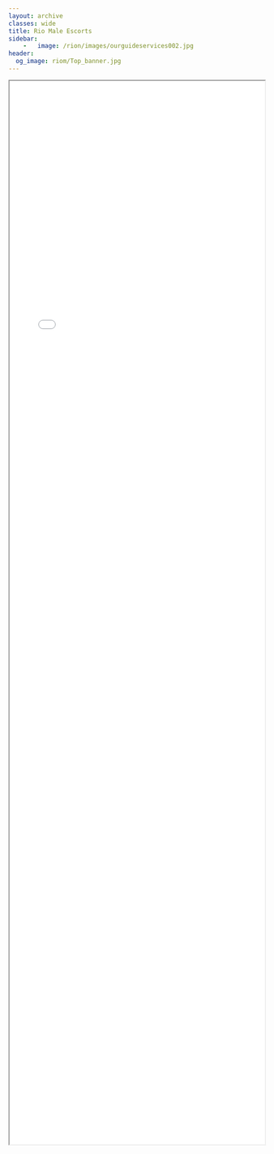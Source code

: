 ```yaml
---
layout: archive
classes: wide
title: Rio Male Escorts
sidebar:
    -   image: /rion/images/ourguideservices002.jpg
header:
  og_image: riom/Top_banner.jpg
---
```



<style type="text/css">
  iframe {
    max-width: 100%;
  }
</style>

<div>
<iframe src="riom/index.html" width="900px" height="2100px" allow-forms="false"></iframe>
</div>